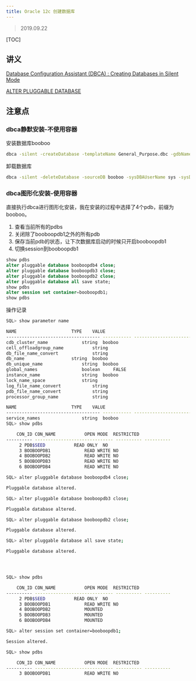 ```yaml
---
title: Oracle 12c 创建数据库
---
```


> 2019.09.22

[TOC]

## 讲义

[Database Configuration Assistant (DBCA) : Creating Databases in Silent Mode](https://oracle-base.com/articles/misc/database-configuration-assistant-dbca-silent-mode)

[ALTER PLUGGABLE DATABASE](https://docs.oracle.com/database/121/SQLRF/statements_2008.htm#SQLRF55667)

## 注意点

### dbca静默安装-不使用容器

安装数据库booboo

```bash
dbca -silent -createDatabase -templateName General_Purpose.dbc -gdbName booboo -sid booboo -sysPassword oracle -systemPassword oracle -datafileDestination /u01/app/oracle/oradata -characterSet we8mswin1252 -nationalCharacterSet al16utf16 -responseFile NO_VALUE
```

卸载数据库

```bash
dbca -silent -deleteDatabase -sourceDB booboo -sysDBAUserName sys -sysDBAPassword oracle
```

### dbca图形化安装-使用容器

直接执行dbca进行图形化安装，我在安装的过程中选择了4个pdb，前缀为booboo。

1. 查看当前所有的pdbs
2. 关闭除了booboopdb1之外的所有pdb
3. 保存当前pdb的状态，让下次数据库启动的时候只开启booboopdb1
4. 切换session到booboopdb1

```sql
show pdbs
alter pluggable database booboopdb4 close;
alter pluggable database booboopdb3 close;
alter pluggable database booboopdb2 close;
alter pluggable database all save state;
show pdbs
alter session set container=booboopdb1;
show pdbs
```

操作记录

```bash
SQL> show parameter name

NAME				     TYPE	 VALUE
------------------------------------ ----------- ------------------------------
cdb_cluster_name		     string	 booboo
cell_offloadgroup_name		     string
db_file_name_convert		     string
db_name 			     string	 booboo
db_unique_name			     string	 booboo
global_names			     boolean	 FALSE
instance_name			     string	 booboo
lock_name_space 		     string
log_file_name_convert		     string
pdb_file_name_convert		     string
processor_group_name		     string

NAME				     TYPE	 VALUE
------------------------------------ ----------- ------------------------------
service_names			     string	 booboo
SQL> show pdbs

    CON_ID CON_NAME			  OPEN MODE  RESTRICTED
---------- ------------------------------ ---------- ----------
	 2 PDB$SEED			  READ ONLY  NO
	 3 BOOBOOPDB1			  READ WRITE NO
	 4 BOOBOOPDB2			  READ WRITE NO
	 5 BOOBOOPDB3			  READ WRITE NO
	 6 BOOBOOPDB4			  READ WRITE NO

SQL> alter pluggable database booboopdb4 close;

Pluggable database altered.

SQL> alter pluggable database booboopdb3 close;

Pluggable database altered.

SQL> alter pluggable database booboopdb2 close;

Pluggable database altered.

SQL> alter pluggable database all save state;

Pluggable database altered.




SQL> show pdbs

    CON_ID CON_NAME			  OPEN MODE  RESTRICTED
---------- ------------------------------ ---------- ----------
	 2 PDB$SEED			  READ ONLY  NO
	 3 BOOBOOPDB1			  READ WRITE NO
	 4 BOOBOOPDB2			  MOUNTED
	 5 BOOBOOPDB3			  MOUNTED
	 6 BOOBOOPDB4			  MOUNTED

SQL> alter session set container=booboopdb1;

Session altered.

SQL> show pdbs

    CON_ID CON_NAME			  OPEN MODE  RESTRICTED
---------- ------------------------------ ---------- ----------
	 3 BOOBOOPDB1			  READ WRITE NO
```
